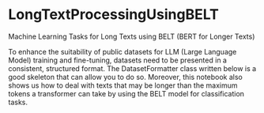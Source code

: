 # LongTextProcessingUsingBELT

Machine Learning Tasks for Long Texts using BELT (BERT for Longer Texts)

To enhance the suitability of public datasets for LLM (Large Language Model) training and fine-tuning, datasets need to be presented in a consistent, structured format. The DatasetFormatter class written below is a good skeleton that can allow you to do so. Moreover, this notebook also shows us how to deal with texts that may be longer than the maximum tokens a transformer can take by using the BELT model for classification tasks.
